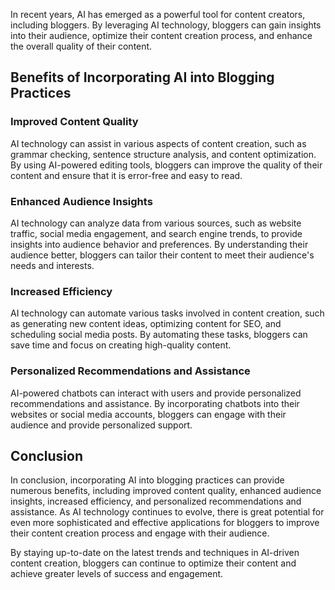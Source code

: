 
In recent years, AI has emerged as a powerful tool for content creators, including bloggers. By leveraging AI technology, bloggers can gain insights into their audience, optimize their content creation process, and enhance the overall quality of their content.

Benefits of Incorporating AI into Blogging Practices
----------------------------------------------------

### Improved Content Quality

AI technology can assist in various aspects of content creation, such as grammar checking, sentence structure analysis, and content optimization. By using AI-powered editing tools, bloggers can improve the quality of their content and ensure that it is error-free and easy to read.

### Enhanced Audience Insights

AI technology can analyze data from various sources, such as website traffic, social media engagement, and search engine trends, to provide insights into audience behavior and preferences. By understanding their audience better, bloggers can tailor their content to meet their audience's needs and interests.

### Increased Efficiency

AI technology can automate various tasks involved in content creation, such as generating new content ideas, optimizing content for SEO, and scheduling social media posts. By automating these tasks, bloggers can save time and focus on creating high-quality content.

### Personalized Recommendations and Assistance

AI-powered chatbots can interact with users and provide personalized recommendations and assistance. By incorporating chatbots into their websites or social media accounts, bloggers can engage with their audience and provide personalized support.

Conclusion
----------

In conclusion, incorporating AI into blogging practices can provide numerous benefits, including improved content quality, enhanced audience insights, increased efficiency, and personalized recommendations and assistance. As AI technology continues to evolve, there is great potential for even more sophisticated and effective applications for bloggers to improve their content creation process and engage with their audience.

By staying up-to-date on the latest trends and techniques in AI-driven content creation, bloggers can continue to optimize their content and achieve greater levels of success and engagement.
